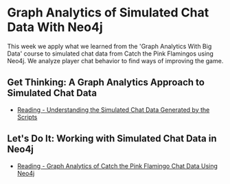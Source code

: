 # Graph Analytics of Simulated Chat Data With Neo4j

This week we apply what we learned from the 'Graph Analytics With Big Data' course to simulated chat data from Catch the Pink Flamingos using Neo4j. We analyze player chat behavior to find ways of improving the game.

## Get Thinking: A Graph Analytics Approach to Simulated Chat Data

- [Reading - Understanding the Simulated Chat Data Generated by the Scripts](https://www.coursera.org/learn/big-data-project/supplement/rb4ku/understanding-the-simulated-chat-data-generated-by-the-scripts)

## Let's Do It: Working with Simulated Chat Data in Neo4j

- [Reading - Graph Analytics of Catch the Pink Flamingo Chat Data Using Neo4j](https://www.coursera.org/learn/big-data-project/supplement/YRC6g/graph-analytics-of-catch-the-pink-flamingo-chat-data-using-neo4j)
